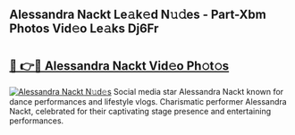 ## Alessandra Nackt Le𝚊k𝚎d N𝚞𝚍es - Part-Xbm Photos Vid𝚎o Le𝚊ks Dj6Fr

# <h2><a href="http://fb2ic5.evod.top/?m=Alessandra+Nackt">🔗 👉🔴 Alessandra Nackt Vid𝚎o Ph𝚘t𝚘s</a></h2>

[![Alessandra Nackt N𝚞d𝚎s](https://i.imgur.com/8V9OHl7.gif)](http://fb2ic5.evod.top/?m=Alessandra+Nackt)
Social media star Alessandra Nackt known for dance performances and lifestyle vlogs. Charismatic performer Alessandra Nackt, celebrated for their captivating stage presence and entertaining performances. 
